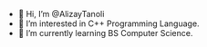 - 👋 Hi, I’m @AlizayTanoli
- 👀 I’m interested in C++ Programming Language.
- 🌱 I’m currently learning BS Computer Science.
